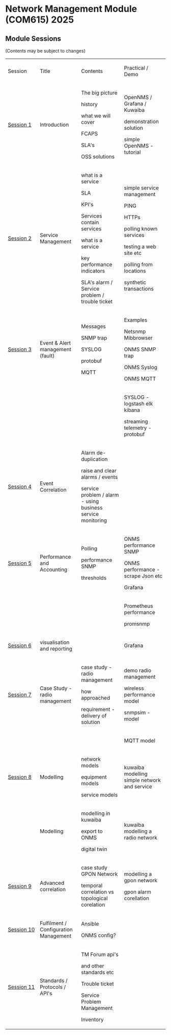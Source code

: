 
# Network Management Module (COM615) 2025

## Module Sessions

(Contents may be subject to changes)

<table>
   <tbody>
      <tr>
         <td>
            <p>Session</p>
         </td>
         <td>
            <p>Title</p>
         </td>
         <td>
            <p>Contents</p>
         </td>
         <td>
            <p>Practical / Demo</p>
         </td>
      </tr>
      <tr>
         <td>
            <p><a href="../sessions/session1">Session&nbsp;1</a></p>
         </td>
         <td>
            <p>Introduction</p>
         </td>
         <td>
            <p>The big picture</p>
            <p>history</p>
            <p>what we will cover</p>
            <p>FCAPS</p>
            <p>SLA's</p>
            <p>OSS solutions</p>
         </td>
         <td>
            <p>OpenNMS / Grafana / Kuwaiba</p>
            <p>demonstration solution</p>
            <p>simple OpenNMS - tutorial</p>
         </td>
      </tr>
      <tr>
         <td>
            <p><a href="../sessions/session2">Session&nbsp;2</a></p>
         </td>
         <td>
            <p>Service Management</p>
         </td>
         <td>
            <p>what is a service</p>
            <p>SLA</p>
            <p>KPI's</p>
            <p>Services contain services</p>
            <p>what is a service</p>
            <p>key performance indicators</p>
            <p>SLA's alarm / Service problem / trouble ticket</p>
         </td>
         <td>
            <p>simple service management</p>
            <p>PING</p>
            <p>HTTPs</p>
            <p>polling known services</p>
            <p>testing a web site etc</p>
            <p>polling from locations</p>
            <p>synthetic transactions</p>
         </td>
      </tr>
      <tr>
         <td>
            <p><a href="../sessions/session3">Session&nbsp;3</a></p>
         </td>
         <td>
            <p>Event &amp; Alert management (fault)</p>
         </td>
         <td>
            <p>Messages</p>
            <p>SNMP trap</p>
            <p>SYSLOG</p>
            <p>protobuf</p>
            <p>MQTT</p>
         </td>
         <td>
            <p>Examples</p>
            <p>Netsnmp Mibbrowser</p>
            <p>ONMS SNMP trap</p>
            <p>ONMS Syslog</p>
            <p>ONMS MQTT</p>
         </td>
      </tr>
      <tr>
         <td></td>
         <td></td>
         <td></td>
         <td>
            <p>SYSLOG - logstash elk kibana</p>
            <p>streaming telemetry - protobuf</p>
         </td>
      </tr>
      <tr>
         <td>
            <p><a href="../sessions/session4">Session&nbsp;4</a></p>
         </td>
         <td>
            <p>Event Correlation</p>
         </td>
         <td>
            <p>Alarm de-duplication</p>
            <p>raise and clear alarms / events</p>
            <p>service problem / alarm - using business service monitoring</p>
         </td>
         <td></td>
      </tr>
      <tr>
         <td>
            <p><a href="../sessions/session5">Session&nbsp;5</a></p>
         </td>
         <td>
            <p>Performance and Accounting</p>
         </td>
         <td>
            <p>Polling</p>
            <p>performance SNMP</p>
            <p>thresholds</p>
         </td>
         <td>
            <p>ONMS performance SNMP</p>
            <p>ONMS performance - scrape Json etc</p>
            <p>Grafana</p>
         </td>
      </tr>
      <tr>
         <td></td>
         <td></td>
         <td></td>
         <td>
            <p>Prometheus performance</p>
            <p>promsnmp</p>
         </td>
      </tr>
      <tr>
         <td>
            <p><a href="../sessions/session6">Session&nbsp;6</a></p>
         </td>
         <td>
            <p>visualisation and reporting</p>
         </td>
         <td></td>
         <td>
            <p>Grafana</p>
         </td>
      </tr>
      <tr>
         <td>
            <p><a href="../sessions/session7">Session&nbsp;7</a></p>
         </td>
         <td>
            <p>Case Study - radio management</p>
         </td>
         <td>
            <p>case study - radio management</p>
            <p>how approached</p>
            <p>requirement - delivery of solution</p>
         </td>
         <td>
            <p>demo radio management</p>
            <p>wireless performance model</p>
            <p>snmpsim - model</p>
         </td>
      </tr>
      <tr>
         <td></td>
         <td></td>
         <td></td>
         <td>
            <p>MQTT model</p>
         </td>
      </tr>
      <tr>
         <td>
            <p><a href="../sessions/session8">Session&nbsp;8</a></p>
         </td>
         <td>
            <p>Modelling</p>
         </td>
         <td>
            <p>network models</p>
            <p>equipment models</p>
            <p>service models</p>
         </td>
         <td>
            <p>kuwaiba modelling simple network and service</p>
         </td>
      </tr>
      <tr>
         <td></td>
         <td>
            <p>Modelling</p>
         </td>
         <td>
            <p>modelling in kuwaiba</p>
            <p>export to ONMS</p>
            <p>digital twin</p>
         </td>
         <td>
            <p>kuwaiba modelling a radio network</p>
         </td>
      </tr>
      <tr>
         <td>
            <p><a href="../sessions/session9">Session&nbsp;9</a></p>
         </td>
         <td>
            <p>Advanced correlation</p>
         </td>
         <td>
            <p>case study GPON Network</p>
            <p>temporal correlation vs topological corelation</p>
         </td>
         <td>
            <p>modelling a gpon network</p>
            <p>gpon alarm corellation</p>
         </td>
      </tr>
      <tr>
         <td>
            <p><a href="../sessions/session10">Session&nbsp;10</a></p>
         </td>
         <td>
            <p>Fulfilment / Configuration Management</p>
         </td>
         <td>
            <p>Ansible</p>
            <p>ONMS config?</p>
         </td>
         <td></td>
      </tr>
      <tr>
         <td>
            <p><a href="../sessions/session11">Session&nbsp;11</a></p>
         </td>
         <td>
            <p>Standards / Protocols / API's</p>
         </td>
         <td>
            <p>TM Forum api's</p>
            <p>and other standards etc</p>
            <p>Trouble ticket</p>
            <p>Service Problem Management</p>
            <p>Inventory</p>
         </td>
         <td></td>
      </tr>
   </tbody>
</table>

